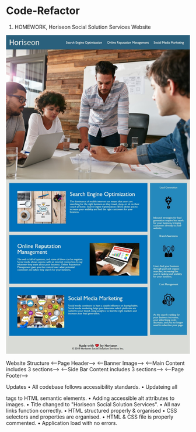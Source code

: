 # Code-Refactor
1. HOMEWORK, Horiseon Social Solution Services Website

![alt text](https://raw.githubusercontent.com/MushtaqSafie/Code-Refactor/main/img/webpage-screenshot.jpg)

Website Structure
  <--Page Header-->
  <--Banner Image-->
  <--Main Content includes 3 sections-->
  <--Side Bar Content includes 3 sections-->
  <--Page Footer-->
  
Updates
  •	All codebase follows accessibility standards.
  •	Updateing all <div> tags to HTML semantic elements.
  •	Adding accessible alt attributes to images.
  •	Title changed to "Horiseon Social Solution Services".
  •	All nav links function correctly.
  •	HTML structured properly & organised
  •	CSS selectors and properties are organised.
  •	HTML & CSS file is properly commented.
  •	Application load with no errors.
  
